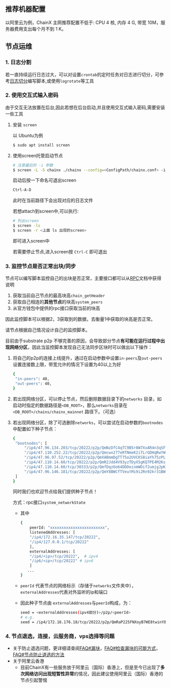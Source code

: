 ## 推荐机器配置

以阿里云为例，ChainX 主网推荐配置不低于: CPU 4 核, 内存 4 G, 带宽 10M，服务器费用支出每个月不到 1 K。

## 节点运维

### 1. 日志分割

若一直持续运行日志过大，可以对设置`crontab`的定时任务对日志进行切分，可参考[日志切分](https://blog.csdn.net/shawnhu007/article/details/50971084)编写脚本,或使用`logrotate`等工具

### 2. 使用交互式输入密码

  由于交互无法放置在后台,因此若想在后台启动,并且使用交互式输入密码,需要安装一些工具

  1. 安装 `screen`

     以 Ubuntu为例

     ```bash
     $ sudo apt install screen
     ```

  2. 使用screen托管启动节点

     ```bash
     # 注意最后的 -i 参数
     $ screen -L -S chainx ./chainx --config=<ConfigPath/chainx.conf> -i 
     ```

     启动后按一下命名可退出screen

     ```bash
     Ctrl-A-D
     ```

     此时在当前路径下会出现对应的日志文件

     若想attach到screen中,可以执行:

     ```bash
     # 列出screen
     $ screen -ls
     $ screen -r <上面 ls 出现的screen>
     ```

     即可进入screen中

     若需要停止节点,进入screen按 `Ctrl-C` 即可退出

### 3. 监控节点是否正常出块/同步

节点可以编写脚本监控自己的出块是否正常，主要接口都可以从[RPC](RPC)文档中获得说明

1. 获取当前自己节点的最高块高`chain_getHeader`
2. 获取自己相连的**其他节点**的块高`system_peers`
3. 从官方钱包中提供的rpc接口获取当前的块高

因此监控脚本可以根据2，3获取到的数据，去衡量1中获取的块高是否正常。

请节点根据自己情况设计自己的监控脚本。



目前由于substrate p2p 不够完善的原因，会导致部分节点**有可能在运行过程中出现网络分区**，因此当监控脚本发现自己无法同步区块时可以做出以下操作： 

1. 将自己的p2p的连接上线提升，通过在启动参数中设置`in-peers`及`out-peers` 设置连接数上限，带宽允许的情况下设置为40以上为好

   ```bash
   {
   	"in-peers": 40,
   	"out-peers": 40,
   }
   ```

2. 若出现网络分区，可以停止节点，然后删除数据目录下的`networks` 目录，如启动时指定的数据路径是`<DB_ROOT>`，那么`networks`目录在`<DB_ROOT>/chains/chainx_mainnet` 路径下。（可选）

3. 若出现网络分区，除了可选删除`networks`，可以尝试在启动参数的`bootnodes`中配置如下种子节点：

   ```bash
   {
   	"bootnodes": [
   		"/ip4/47.96.134.203/tcp/20222/p2p/QmNzDfC4qTC9B5r8W7XxAR4n3qSF7SqgF6FsNGEWCL4foY",
   		"/ip4/47.110.252.22/tcp/20222/p2p/Qmcwx277eRTNmeK2iTLrGDHqRwYW8FxL8ppwRXM3SnbUvS",
   		"/ip4/47.96.97.52/tcp/20222/p2p/QmXABmmDgTT75o2UVCKS8iaYh75zPL5by3iSfS8msSWwEo",
   		"/ip4/47.110.14.60/tcp/20222/p2p/QmR2Jdd4V93yzTDyX5gKQ7PE4M2KsbK3vjC8RvXCnzqHU6",
   		"/ip4/47.110.14.60/tcp/30333/p2p/QmfDqzUo64DDDeinmWDif2umjgJpKyunYkKC81XNZ9Cwzt"，
   		"/ip4/47.96.146.181/tcp/20222/p2p/QmY8BWCfTVeutMi9i2Rn92kr31BWn8gEdYFwS8MSzYaAM6"
   	]
   }
   ```

   同时我们也欢迎节点给我们提供种子节点！

   方式：rpc接口`system_networkState`

   * 其中

     ```bash
     {
         peerId: "xxxxxxxxxxxxxxxxxxxxxxxx",
         listenedAddresses: [
         "/ip4/172.16.35.147/tcp/20222",
         "/ip4/127.0.0.1/tcp/20222"
         ],
         externalAddresses: [
         "/ip4/<ip>/tcp/20222",  # ipv4
         "/ip6/<ip>/tcp/20222" # ipv6
         ]
     	...
     }
     ```

   * `peerId` 代表节点的网络标示（存储于`networks`文件夹中），`externalAddresses`代表对外监听的ip和端口

   * 因此种子节点由 `externalAddresses`与`peerId`构成，为：

     ```bash
     seed = <externalAddresses(ipv4部分)>/p2p/<peerId>
     # e.g.
     seed = /ip4/172.16.176.18/tcp/20222/p2p/QmRaP225FNXoyB7WE8twinY8B6dVJXyGsmEYFA1Fc54rw1
     ```

### 4. 节点退选，连接，云服务商，vps选择等问题

* 关于防止退选问题，更详细请查阅[FAQ#漏块](FAQ#漏块)，[FAQ#检查漏块的可能方式](FAQ#检查漏块的可能方式)，[FAQ#节点防止退选的方法](FAQ#节点防止退选的方法)
* 关于阿里云香港
  * 目前ChainX有一些服务放于阿里云（国际）香港上，但是至今已出现了**多次网络访问出现短暂性异常**的情况，因此建议使用阿里云（国际）香港的节点引起警惕